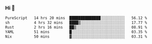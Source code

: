 ### Hi 👋

<!--START_SECTION:waka-->

```txt
PureScript   14 hrs 20 mins  ██████████████░░░░░░░░░░░   56.12 %
sh           4 hrs 32 mins   ████▒░░░░░░░░░░░░░░░░░░░░   17.77 %
Rust         2 hrs 16 mins   ██▒░░░░░░░░░░░░░░░░░░░░░░   08.91 %
YAML         51 mins         █░░░░░░░░░░░░░░░░░░░░░░░░   03.35 %
Nix          50 mins         ▓░░░░░░░░░░░░░░░░░░░░░░░░   03.31 %
```

<!--END_SECTION:waka-->
